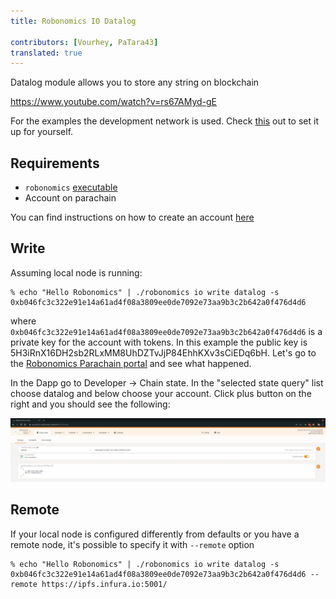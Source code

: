 ```yaml
---
title: Robonomics IO Datalog

contributors: [Vourhey, PaTara43]
translated: true
---
```


Datalog module allows you to store any string on blockchain

https://www.youtube.com/watch?v=rs67AMyd-gE

For the examples the development network is used. Check [this](/docs/robonomics-test-network-manual/) out to set it up for yourself.

## Requirements

* `robonomics` [executable](https://github.com/airalab/robonomics/releases)
* Account on parachain

You can find instructions on how to create an account [here](/docs/create-account-in-dapp)

## Write

Assuming local node is running:

```
% echo "Hello Robonomics" | ./robonomics io write datalog -s 0xb046fc3c322e91e14a61ad4f08a3809ee0de7092e73aa9b3c2b642a0f476d4d6
```

where `0xb046fc3c322e91e14a61ad4f08a3809ee0de7092e73aa9b3c2b642a0f476d4d6` is a private key for the account with tokens.
In this example the public key is 5H3iRnX16DH2sb2RLxMM8UhDZTvJjP84EhhKXv3sCiEDq6bH. Let's go to the [Robonomics Parachain portal](https://polkadot.js.org/apps/?rpc=wss%3A%2F%2Fkusama.rpc.robonomics.network%2F#/)
and see what happened.

In the Dapp go to Developer -> Chain state. In the "selected state query" list choose datalog and below choose your account. Click plus button on the right and you should see the following:

![Robonomics Chain State Datalog](../images/robonomics-dapp-chain-state-datalog.jpg "Robonomics Chain State Datalog")

## Remote
If your local node is configured differently from defaults or you have a remote node, it's possible to specify it with `--remote` option

```
% echo "Hello Robonomics" | ./robonomics io write datalog -s 0xb046fc3c322e91e14a61ad4f08a3809ee0de7092e73aa9b3c2b642a0f476d4d6 --remote https://ipfs.infura.io:5001/
```
